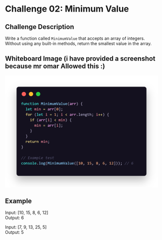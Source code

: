 # Challenge 02: Minimum Value

## Challenge Description

Write a function called `MinimumValue` that accepts an array of integers.  
Without using any built-in methods, return the smallest value in the array.

## Whiteboard Image (i have provided a screenshot because mr omar Allowed this :)

![MinimumValue](./MinimumValue.png)

## Example

Input: [10, 15, 8, 6, 12]  
Output: 6

Input: [7, 9, 13, 25, 5]  
Output: 5
